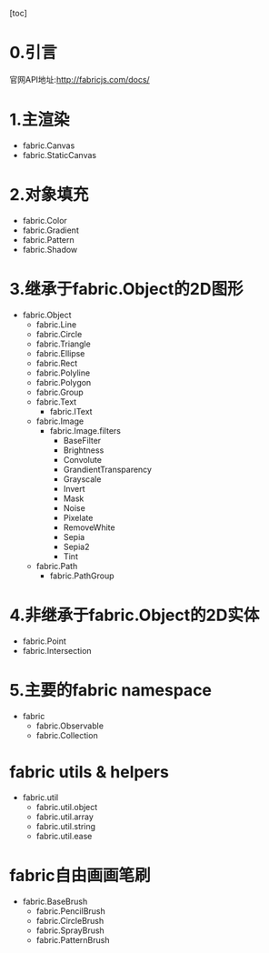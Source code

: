 [toc]
# 0.引言

官网API地址:http://fabricjs.com/docs/
# 1.主渲染
+ fabric.Canvas
+ fabric.StaticCanvas
# 2.对象填充
+ fabric.Color
+ fabric.Gradient
+ fabric.Pattern
+ fabric.Shadow
# 3.继承于fabric.Object的2D图形
+ fabric.Object
    - fabric.Line
    - fabric.Circle
    - fabric.Triangle
    - fabric.Ellipse
    - fabric.Rect
    - fabric.Polyline
    - fabric.Polygon
    - fabric.Group
    - fabric.Text
        + fabric.IText
    - fabric.Image
        + fabric.Image.filters
            - BaseFilter
            - Brightness
            - Convolute
            - GrandientTransparency
            - Grayscale
            - Invert
            - Mask
            - Noise
            - Pixelate
            - RemoveWhite
            - Sepia
            - Sepia2
            - Tint
    - fabric.Path
        + fabric.PathGroup
# 4.非继承于fabric.Object的2D实体
+ fabric.Point
+ fabric.Intersection
# 5.主要的fabric namespace
+ fabric
    - fabric.Observable
    - fabric.Collection
# fabric utils & helpers
+ fabric.util
    - fabric.util.object
    - fabric.util.array
    - fabric.util.string
    - fabric.util.ease
# fabric自由画画笔刷
+ fabric.BaseBrush
    - fabric.PencilBrush
    - fabric.CircleBrush
    - fabric.SprayBrush
    - fabric.PatternBrush